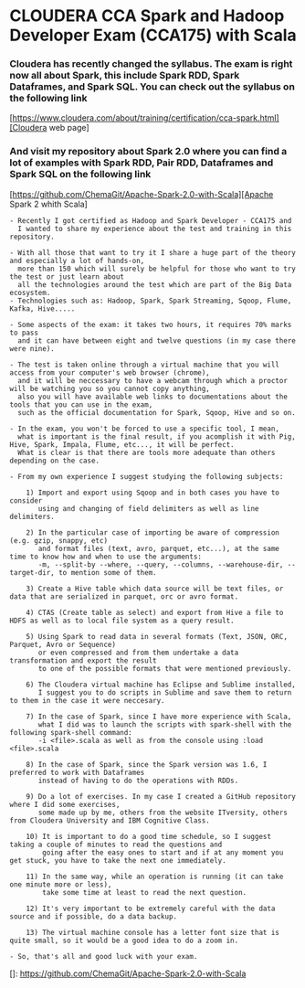 # CLOUDERA CCA Spark and Hadoop Developer Exam (CCA175) with Scala

### Cloudera has recently changed the syllabus. The exam is right now all about Spark, this include Spark RDD, Spark Dataframes, and Spark SQL. You can check out the syllabus on the following link 
[https://www.cloudera.com/about/training/certification/cca-spark.html][Cloudera web page]

### And visit my repository about Spark 2.0 where you can find a lot of examples with Spark RDD, Pair RDD, Dataframes and Spark SQL on the following link
[https://github.com/ChemaGit/Apache-Spark-2.0-with-Scala][Apache Spark 2 whith Scala]
````text
- Recently I got certified as Hadoop and Spark Developer - CCA175 and 
  I wanted to share my experience about the test and training in this repository.

- With all those that want to try it I share a huge part of the theory and especially a lot of hands-on, 
  more than 150 which will surely be helpful for those who want to try the test or just learn about 
  all the technologies around the test which are part of the Big Data ecosystem.
- Technologies such as: Hadoop, Spark, Spark Streaming, Sqoop, Flume, Kafka, Hive.....

- Some aspects of the exam: it takes two hours, it requires 70% marks to pass 
  and it can have between eight and twelve questions (in my case there were nine).

- The test is taken online through a virtual machine that you will access from your computer's web browser (chrome), 
  and it will be neccessary to have a webcam through which a proctor will be watching you so you cannot copy anything, 
  also you will have available web links to documentations about the tools that you can use in the exam, 
  such as the official documentation for Spark, Sqoop, Hive and so on.

- In the exam, you won't be forced to use a specific tool, I mean, 
  what is important is the final result, if you acomplish it with Pig, Hive, Spark, Impala, Flume, etc..., it will be perfect. 
  What is clear is that there are tools more adequate than others depending on the case.

- From my own experience I suggest studying the following subjects:

    1) Import and export using Sqoop and in both cases you have to consider 
       using and changing of field delimiters as well as line delimiters.
    
    2) In the particular case of importing be aware of compression (e.g. gzip, snappy, etc) 
       and format files (text, avro, parquet, etc...), at the same time to know how and when to use the arguments: 
       -m, --split-by --where, --query, --columns, --warehouse-dir, --target-dir, to mention some of them.
    
    3) Create a Hive table which data source will be text files, or data that are serialized in parquet, orc or avro format.
    
    4) CTAS (Create table as select) and export from Hive a file to HDFS as well as to local file system as a query result.
    
    5) Using Spark to read data in several formats (Text, JSON, ORC, Parquet, Avro or Sequence) 
       or even compressed and from them undertake a data transformation and export the result 
       to one of the possible formats that were mentioned previously.
    
    6) The Cloudera virtual machine has Eclipse and Sublime installed, 
       I suggest you to do scripts in Sublime and save them to return to them in the case it were neccesary.
    
    7) In the case of Spark, since I have more experience with Scala, 
       what I did was to launch the scripts with spark-shell with the following spark-shell command: 
       -i <file>.scala as well as from the console using :load <file>.scala
    
    8) In the case of Spark, since the Spark version was 1.6, I preferred to work with Dataframes 
       instead of having to do the operations with RDDs.
    
    9) Do a lot of exercises. In my case I created a GitHub repository where I did some exercises, 
       some made up by me, others from the website ITversity, others from Cloudera University and IBM Cognitive Class.
    
    10) It is important to do a good time schedule, so I suggest taking a couple of minutes to read the questions and 
        going after the easy ones to start and if at any moment you get stuck, you have to take the next one immediately.
    
    11) In the same way, while an operation is running (it can take one minute more or less), 
        take some time at least to read the next question.
    
    12) It's very important to be extremely careful with the data source and if possible, do a data backup.
    
    13) The virtual machine console has a letter font size that is quite small, so it would be a good idea to do a zoom in.

- So, that's all and good luck with your exam.
````



[Cloudera web page]: https://www.cloudera.com/about/training/certification/cca-spark.html

[]: https://github.com/ChemaGit/Apache-Spark-2.0-with-Scala
